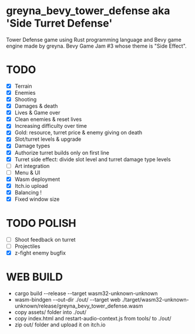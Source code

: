 # greyna_bevy_tower_defense aka 'Side Turret Defense'
Tower Defense game using Rust programming language and Bevy game engine made by greyna. Bevy Game Jam #3 whose theme is "Side Effect".

# TODO
- [x] Terrain
- [x] Enemies
- [x] Shooting
- [x] Damages & death
- [x] Lives & Game over
- [x] Clean enemies & reset lives
- [x] Increasing difficulty over time
- [X] Gold: resource, turret price & enemy giving on death
- [x] Slot/turret levels & upgrade
- [x] Damage types
- [x] Authorize turret builds only on first line
- [x] Turret side effect: divide slot level and turret damage type levels
- [ ] Art integration
- [ ] Menu & UI
- [x] Wasm deployment
- [x] Itch.io upload
- [x] Balancing !
- [x] Fixed window size

# TODO POLISH
- [ ] Shoot feedback on turret
- [ ] Projectiles
- [x] z-fight enemy bugfix

# WEB BUILD
- cargo build --release --target wasm32-unknown-unknown
- wasm-bindgen --out-dir ./out/ --target web ./target/wasm32-unknown-unknown/release/greyna_bevy_tower_defense.wasm
- copy assets/ folder into ./out/
- copy index.html and restart-audio-context.js from tools/ to ./out/
- zip out/ folder and upload it on itch.io